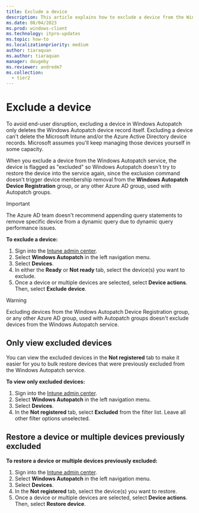 ```yaml
---
title: Exclude a device
description: This article explains how to exclude a device from the Windows Autopatch service
ms.date: 08/04/2023
ms.prod: windows-client
ms.technology: itpro-updates
ms.topic: how-to
ms.localizationpriority: medium
author: tiaraquan
ms.author: tiaraquan
manager: dougeby
ms.reviewer: andredm7
ms.collection:
  - tier2
---
```


# Exclude a device

To avoid end-user disruption, excluding a device in Windows Autopatch only deletes the Windows Autopatch device record itself. Excluding a device can't delete the Microsoft Intune and/or the Azure Active Directory device records. Microsoft assumes you'll keep managing those devices yourself in some capacity.

When you exclude a device from the Windows Autopatch service, the device is flagged as "excluded" so Windows Autopatch doesn't try to restore the device into the service again, since the exclusion command doesn't trigger device membership removal from the **Windows Autopatch Device Registration** group, or any other Azure AD group, used with Autopatch groups.

> [!IMPORTANT]
> The Azure AD team doesn't recommend appending query statements to remove specific device from a dynamic query due to dynamic query performance issues.

**To exclude a device:**

1. Sign into the [Intune admin center](https://go.microsoft.com/fwlink/?linkid=2109431).
1. Select **Windows Autopatch** in the left navigation menu.
1. Select **Devices**.
1. In either the **Ready** or **Not ready** tab, select the device(s) you want to exclude.
1. Once a device or multiple devices are selected, select **Device actions**. Then, select **Exclude device**.

> [!WARNING]
> Excluding devices from the Windows Autopatch Device Registration group, or any other Azure AD group, used with Autopatch groups doesn't exclude devices from the Windows Autopatch service.

## Only view excluded devices

You can view the excluded devices in the **Not registered** tab to make it easier for you to bulk restore devices that were previously excluded from the Windows Autopatch service.

**To view only excluded devices:**

1. Sign into the [Intune admin center](https://go.microsoft.com/fwlink/?linkid=2109431).
1. Select **Windows Autopatch** in the left navigation menu.
1. Select **Devices**.
1. In the **Not registered** tab, select **Excluded** from the filter list. Leave all other filter options unselected.

## Restore a device or multiple devices previously excluded

**To restore a device or multiple devices previously excluded:**

1. Sign into the [Intune admin center](https://go.microsoft.com/fwlink/?linkid=2109431).
1. Select **Windows Autopatch** in the left navigation menu.
1. Select **Devices**.
1. In the **Not registered** tab, select the device(s) you want to restore.
1. Once a device or multiple devices are selected, select **Device actions**. Then, select **Restore device**.
